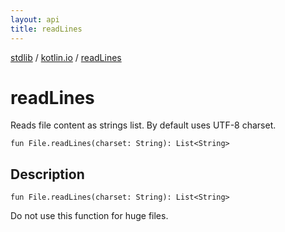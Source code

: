 ```yaml
---
layout: api
title: readLines
---
```

[stdlib](../index.md) / [kotlin.io](index.md) / [readLines](readLines.md)

# readLines
Reads file content as strings list. By default uses UTF-8 charset.
```
fun File.readLines(charset: String): List<String>
```
## Description
```
fun File.readLines(charset: String): List<String>
```
Do not use this function for huge files.

